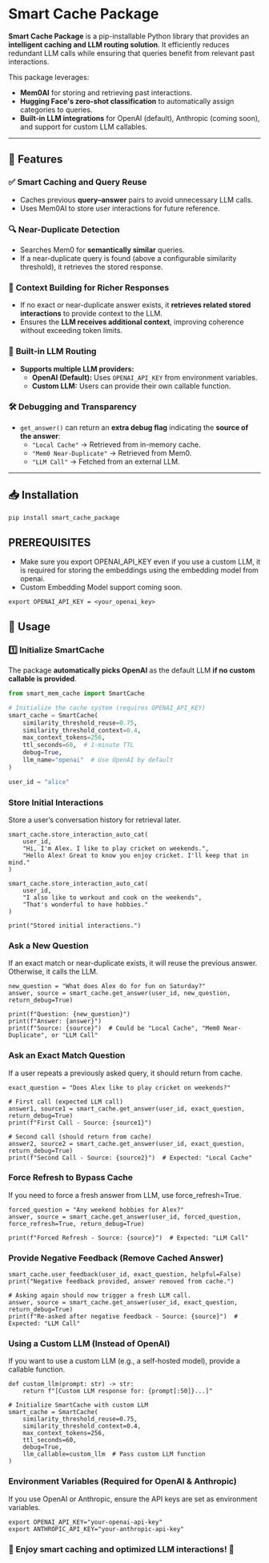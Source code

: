 # Smart Cache Package

**Smart Cache Package** is a pip-installable Python library that provides an **intelligent caching and LLM routing solution**. It efficiently reduces redundant LLM calls while ensuring that queries benefit from relevant past interactions.

This package leverages:
- **Mem0AI** for storing and retrieving past interactions.
- **Hugging Face's zero-shot classification** to automatically assign categories to queries.
- **Built-in LLM integrations** for OpenAI (default), Anthropic (coming soon), and support for custom LLM callables.

---

## 🚀 Features

### ✅ **Smart Caching and Query Reuse**
- Caches previous **query–answer** pairs to avoid unnecessary LLM calls.
- Uses Mem0AI to store user interactions for future reference.

### 🔍 **Near-Duplicate Detection**
- Searches Mem0 for **semantically similar** queries.
- If a near-duplicate query is found (above a configurable similarity threshold), it retrieves the stored response.

### 📄 **Context Building for Richer Responses**
- If no exact or near-duplicate answer exists, it **retrieves related stored interactions** to provide context to the LLM.
- Ensures the **LLM receives additional context**, improving coherence without exceeding token limits.

### 🔄 **Built-in LLM Routing**
- **Supports multiple LLM providers:**
  - **OpenAI (Default):** Uses `OPENAI_API_KEY` from environment variables.
  - **Custom LLM:** Users can provide their own callable function.

### 🛠 **Debugging and Transparency**
- `get_answer()` can return an **extra debug flag** indicating the **source of the answer**:
  - `"Local Cache"` → Retrieved from in-memory cache.
  - `"Mem0 Near-Duplicate"` → Retrieved from Mem0.
  - `"LLM Call"` → Fetched from an external LLM.

---

## 📥 Installation


```bash
pip install smart_cache_package
```


## PREREQUISITES 
- Make sure you export OPENAI_API_KEY even if you use a custom LLM, it is required for storing the embeddings using the embedding model from openai.
- Custom Embedding Model support coming soon.
```
export OPENAI_API_KEY = <your_openai_key>
```


## 🚀 Usage

### **1️⃣ Initialize SmartCache**
The package **automatically picks OpenAI** as the default LLM **if no custom callable is provided**.

```python
from smart_mem_cache import SmartCache

# Initialize the cache system (requires OPENAI_API_KEY)
smart_cache = SmartCache(
    similarity_threshold_reuse=0.75,
    similarity_threshold_context=0.4,
    max_context_tokens=256,
    ttl_seconds=60,  # 1-minute TTL
    debug=True,
    llm_name="openai"  # Use OpenAI by default
)

user_id = "alice"

```

### Store Initial Interactions
Store a user’s conversation history for retrieval later.
```
smart_cache.store_interaction_auto_cat(
    user_id, 
    "Hi, I'm Alex. I like to play cricket on weekends.", 
    "Hello Alex! Great to know you enjoy cricket. I'll keep that in mind."
)

smart_cache.store_interaction_auto_cat(
    user_id, 
    "I also like to workout and cook on the weekends", 
    "That's wonderful to have hobbies."
)

print("Stored initial interactions.")
```

### Ask a New Question
If an exact match or near-duplicate exists, it will reuse the previous answer. Otherwise, it calls the LLM.
```
new_question = "What does Alex do for fun on Saturday?"
answer, source = smart_cache.get_answer(user_id, new_question, return_debug=True)

print(f"Question: {new_question}")
print(f"Answer: {answer}")
print(f"Source: {source}")  # Could be "Local Cache", "Mem0 Near-Duplicate", or "LLM Call"
```

### Ask an Exact Match Question
If a user repeats a previously asked query, it should return from cache.
```
exact_question = "Does Alex like to play cricket on weekends?"

# First call (expected LLM call)
answer1, source1 = smart_cache.get_answer(user_id, exact_question, return_debug=True)
print(f"First Call - Source: {source1}")

# Second call (should return from cache)
answer2, source2 = smart_cache.get_answer(user_id, exact_question, return_debug=True)
print(f"Second Call - Source: {source2}")  # Expected: "Local Cache"
```

### Force Refresh to Bypass Cache
If you need to force a fresh answer from LLM, use force_refresh=True.

```
forced_question = "Any weekend hobbies for Alex?"
answer, source = smart_cache.get_answer(user_id, forced_question, force_refresh=True, return_debug=True)

print(f"Forced Refresh - Source: {source}")  # Expected: "LLM Call"

```

### Provide Negative Feedback (Remove Cached Answer)
```
smart_cache.user_feedback(user_id, exact_question, helpful=False)
print("Negative feedback provided, answer removed from cache.")

# Asking again should now trigger a fresh LLM call.
answer, source = smart_cache.get_answer(user_id, exact_question, return_debug=True)
print(f"Re-asked after negative feedback - Source: {source}")  # Expected: "LLM Call"

```

### Using a Custom LLM (Instead of OpenAI)
If you want to use a custom LLM (e.g., a self-hosted model), provide a callable function.
```
def custom_llm(prompt: str) -> str:
    return f"[Custom LLM response for: {prompt[:50]}...]"

# Initialize SmartCache with custom LLM
smart_cache = SmartCache(
    similarity_threshold_reuse=0.75,
    similarity_threshold_context=0.4,
    max_context_tokens=256,
    ttl_seconds=60,
    debug=True,
    llm_callable=custom_llm  # Pass custom LLM function
)
```

### Environment Variables (Required for OpenAI & Anthropic)
If you use OpenAI or Anthropic, ensure the API keys are set as environment variables.
```
export OPENAI_API_KEY="your-openai-api-key"
export ANTHROPIC_API_KEY="your-anthropic-api-key"
```
### 🚀 Enjoy smart caching and optimized LLM interactions! 🚀
